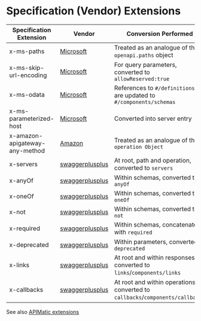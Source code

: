 # Specification (Vendor) Extensions

Specification Extension|Vendor|Conversion Performed
|---|---|---|
x-ms-paths|[Microsoft](https://github.com/Azure/autorest/tree/master/docs/extensions)|Treated as an analogue of the `openapi.paths` object
x-ms-skip-url-encoding|[Microsoft](https://github.com/Azure/autorest/tree/master/docs/extensions)|For query parameters, converted to `allowReserved:true`
x-ms-odata|[Microsoft](https://github.com/Azure/autorest/tree/master/docs/extensions)|References to `#/definitions/` are updated to `#/components/schemas`
x-ms-parameterized-host|[Microsoft](https://github.com/Azure/autorest/tree/master/docs/extensions)|Converted into server entry
x-amazon-apigateway-any-method|[Amazon](http://docs.aws.amazon.com/apigateway/latest/developerguide/api-gateway-swagger-extensions.html)|Treated as an analogue of the `operation Object`
x-servers|[swaggerplusplus](https://github.com/mermade/swaggerplusplus)|At root, path and operation, converted to `servers`
x-anyOf|[swaggerplusplus](https://github.com/mermade/swaggerplusplus)|Within schemas, converted to `anyOf`
x-oneOf|[swaggerplusplus](https://github.com/mermade/swaggerplusplus)|Within schemas, converted to `oneOf`
x-not|[swaggerplusplus](https://github.com/mermade/swaggerplusplus)|Within schemas, converted to `not`
x-required|[swaggerplusplus](https://github.com/mermade/swaggerplusplus)|Within schemas, concatenated with `required`
x-deprecated|[swaggerplusplus](https://github.com/mermade/swaggerplusplus)|Within parameters, converted to `deprecated`
x-links|[swaggerplusplus](https://github.com/mermade/swaggerplusplus)|At root and within responses, converted to `links`/`components/links`
x-callbacks|[swaggerplusplus](https://github.com/mermade/swaggerplusplus)|At root and within operations, converted to `callbacks`/`components/callbacks`

See also [APIMatic extensions](https://docs.apimatic.io/advanced/swagger-server-configuration-extensions/)
